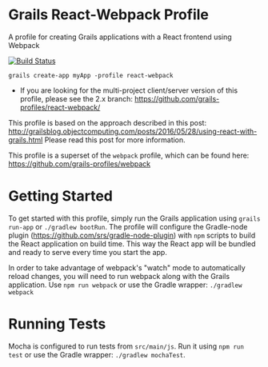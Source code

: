 # Grails React-Webpack Profile
A profile for creating Grails applications with a React frontend using Webpack

[![Build Status](https://travis-ci.org/grails-profiles/react-webpack.svg?branch=master)](https://travis-ci.org/grails-profiles/react-webpack)


```
grails create-app myApp -profile react-webpack
```


 - If you are looking for the multi-project client/server version of this profile, please see the 2.x branch: https://github.com/grails-profiles/react-webpack/

This profile is based on the approach described in this post: http://grailsblog.objectcomputing.com/posts/2016/05/28/using-react-with-grails.html  Please read this post for more information.

This profile is a superset of the `webpack` profile, which can be found here: https://github.com/grails-profiles/webpack

# Getting Started

To get started with this profile, simply run the Grails application using `grails run-app` or `./gradlew bootRun`. The profile will configure the Gradle-node plugin (https://github.com/srs/gradle-node-plugin) with `npm` scripts to build the React application on build time. This way the React app will be bundled and ready to serve every time you start the app.

In order to take advantage of webpack's "watch" mode to automatically reload changes, you will need to run webpack along with the Grails application. Use `npm run webpack` or use the Gradle wrapper: `./gradlew webpack`

# Running Tests

Mocha is configured to run tests from `src/main/js`. Run it using `npm run test` or use the Gradle wrapper: `./gradlew mochaTest`.

